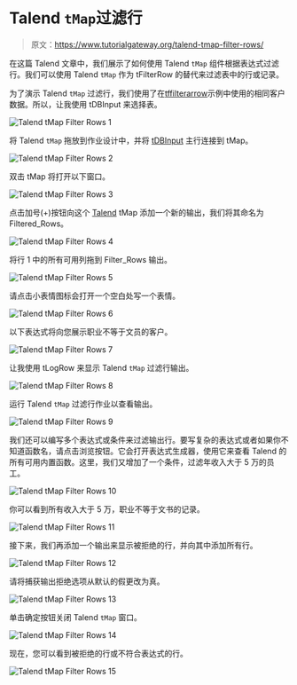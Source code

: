 # Talend `tMap`过滤行

> 原文：<https://www.tutorialgateway.org/talend-tmap-filter-rows/>

在这篇 Talend 文章中，我们展示了如何使用 Talend `tMap` 组件根据表达式过滤行。我们可以使用 Talend `tMap` 作为 tFilterRow 的替代来过滤表中的行或记录。

为了演示 Talend `tMap` 过滤行，我们使用了在[tffilterarrow](https://www.tutorialgateway.org/talend-filter-rows/)示例中使用的相同客户数据。所以，让我使用 tDBInput 来选择表。

![Talend `tMap` Filter Rows 1](img/a1c2fb904c2913922dc4c8e9f471f161.png)

将 Talend `tMap` 拖放到作业设计中，并将 [tDBInput](https://www.tutorialgateway.org/connect-talend-to-sql-server/) 主行连接到 tMap。

![Talend `tMap` Filter Rows 2](img/d47d69bd58b3e57dac9f4079aee60390.png)

双击 tMap 将打开以下窗口。

![Talend `tMap` Filter Rows 3](img/8dc1fa0e1170d66f2d1782241fef3fe0.png)

点击加号(+)按钮向这个 [Talend](https://www.tutorialgateway.org/talend-tutorial/) tMap 添加一个新的输出，我们将其命名为 Filtered_Rows。

![Talend `tMap` Filter Rows 4](img/96fcd86cb486ad575cb66d0a10b4345f.png)

将行 1 中的所有可用列拖到 Filter_Rows 输出。

![Talend `tMap` Filter Rows 5](img/17cda29c5e233b16595465213a8704bd.png)

请点击小表情图标会打开一个空白处写一个表情。

![Talend `tMap` Filter Rows 6](img/7179544cb8ba413667f311439669335e.png)

以下表达式将向您展示职业不等于文员的客户。

![Talend `tMap` Filter Rows 7](img/e82957d9092d574f3d788af5b53d03d6.png)

让我使用 tLogRow 来显示 Talend `tMap` 过滤行输出。

![Talend `tMap` Filter Rows 8](img/4e75ed3eece285b1562506385825cc23.png)

运行 Talend `tMap` 过滤行作业以查看输出。

![Talend `tMap` Filter Rows 9](img/d652980055823c14ad23d377ee1a1986.png)

我们还可以编写多个表达式或条件来过滤输出行。要写复杂的表达式或者如果你不知道函数名，请点击浏览按钮。它会打开表达式生成器，使用它来查看 Talend 的所有可用内置函数。这里，我们又增加了一个条件，过滤年收入大于 5 万的员工。

![Talend `tMap` Filter Rows 10](img/5bd749b65b506c47c121b18802f2bd2a.png)

你可以看到所有收入大于 5 万，职业不等于文书的记录。

![Talend `tMap` Filter Rows 11](img/b20984a10322f45a4dbeddb41d2a2098.png)

接下来，我们再添加一个输出来显示被拒绝的行，并向其中添加所有行。

![Talend `tMap` Filter Rows 12](img/85897f36e6e42113f448f619de0e3f0b.png)

请将捕获输出拒绝选项从默认的假更改为真。

![Talend `tMap` Filter Rows 13](img/51064bca4997ba5cd221157acd96d207.png)

单击确定按钮关闭 Talend `tMap` 窗口。

![Talend `tMap` Filter Rows 14](img/292efdd5117130e7da8851c7bb8d7497.png)

现在，您可以看到被拒绝的行或不符合表达式的行。

![Talend `tMap` Filter Rows 15](img/a61431e6a328e048c4046901fd3b7abb.png)